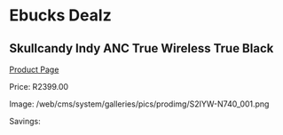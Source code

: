 
# Ebucks Dealz
## Skullcandy Indy ANC True Wireless True Black
[Product Page](https://www.ebucks.com/web/shop/productSelected.do?prodId=1179022665&catId=1048640943)

Price: R2399.00

Image: /web/cms/system/galleries/pics/prodimg/S2IYW-N740_001.png

Savings: 


	